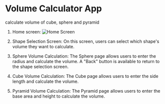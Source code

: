 # Volume Calculator App
 calculate volume of cube, sphere and pyramid
 
 1. Home screen:
   ![Home Screen](https://github.com/user-attachments/assets/377d938a-0994-40fe-882a-77ae8cbfa01a)

 3. Shape Selection Screen:
 On this screen, users can select which shape's volume they want to calculate.

4. Sphere Volume Calculation:
The Sphere page allows users to enter the radius and calculate the volume. A "Back" button is available to return to the shape selection screen.

5. Cube Volume Calculation:
The Cube page allows users to enter the side length and calculate the volume.

6. Pyramid Volume Calculation:
The Pyramid page allows users to enter the base area and height to calculate the volume.





